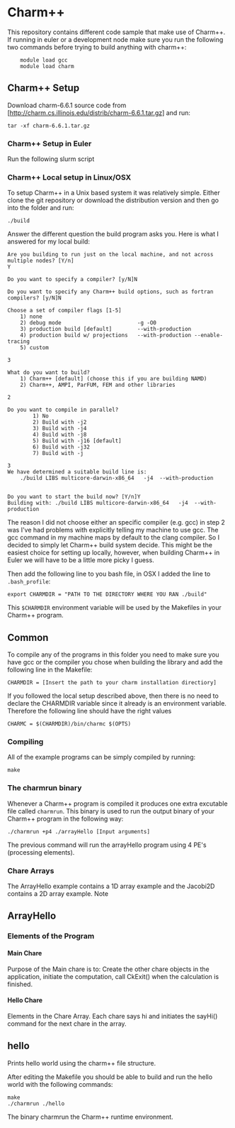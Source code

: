# Charm++
This repository contains different code sample that make use of Charm++. 
If running in euler or a development node make sure you run the following two commands before trying to build anything with charm++:

```
    module load gcc
    module load charm
```

## Charm++ Setup

Download charm-6.6.1 source code from [http://charm.cs.illinois.edu/distrib/charm-6.6.1.tar.gz] and run:

```
tar -xf charm-6.6.1.tar.gz
```

### Charm++ Setup in Euler

Run the following slurm script

### Charm++ Local setup in Linux/OSX
To setup Charm++ in a Unix based system it was relatively simple. Either clone the git repository or download the distribution version and then go into the folder and run:

```
./build
```

Answer the different question the build program asks you. Here is what I answered for my local build:

```
Are you building to run just on the local machine, and not across multiple nodes? [Y/n]
Y

Do you want to specify a compiler? [y/N]N

Do you want to specify any Charm++ build options, such as fortran compilers? [y/N]N

Choose a set of compiler flags [1-5]
	1) none
	2) debug mode                        -g -O0
	3) production build [default]        --with-production
	4) production build w/ projections   --with-production --enable-tracing
	5) custom

3

What do you want to build?
	1) Charm++ [default] (choose this if you are building NAMD)
	2) Charm++, AMPI, ParFUM, FEM and other libraries

2

Do you want to compile in parallel?
        1) No
        2) Build with -j2
        3) Build with -j4
        4) Build with -j8
        5) Build with -j16 [default]
        6) Build with -j32
        7) Build with -j

3
We have determined a suitable build line is:
	./build LIBS multicore-darwin-x86_64   -j4  --with-production


Do you want to start the build now? [Y/n]Y
Building with: ./build LIBS multicore-darwin-x86_64   -j4  --with-production
```

The reason I did not choose either an specific compiler (e.g. gcc) in step 2 was I've had problems with explicitly telling my machine to use gcc. The gcc command in my machine maps by default to the clang compiler. So I decided to simply let Charm++ build system decide. This might be the easiest choice for setting up locally, however, when building Charm++ in Euler we will have to be a little more picky I guess. 

Then add the following line to you bash file, in OSX I added the line to `.bash_profile`:

```
export CHARMDIR = "PATH TO THE DIRECTORY WHERE YOU RAN ./build"
```

This `$CHARMDIR` environment variable will be used by the Makefiles in your Charm++ program.

## Common 
To compile any of the programs in this folder you need to make sure you have gcc or the compiler you chose when building the library and add the following line in the Makefile:

```
CHARMDIR = [Insert the path to your charm installation directiory]
```

If you followed the local setup described above, then there is no need to declare the CHARMDIR variable since it already is an environment variable. Therefore the following line should have the right values

```
CHARMC = $(CHARMDIR)/bin/charmc $(OPTS)
```

### Compiling

All of the example programs can be simply compiled by running:

```
make
```

### The charmrun binary

Whenever a Charm++ program is compiled it produces one extra excutable file called `charmrun`. This binary is used to run the output binary of your Charm++ program in the following way:

```
./charmrun +p4 ./arrayHello [Input arguments]
```

The previous command will run the arrayHello program using 4 PE's (processing elements).

### Chare Arrays

The ArrayHello example contains a 1D array example and the Jacobi2D contains a 2D array example. Note


## ArrayHello
### Elements of the Program
#### Main Chare
Purpose of the Main chare is to: Create the other chare objects in the application, initiate the computation, call CkExit() when the calculation is finished.

#### Hello Chare

Elements in the Chare Array. Each chare says hi and initiates the sayHi() command for the next chare in the array. 

## hello

Prints hello world using the charm++ file structure. 

After editing the Makefile you should be able to build and run the hello world with the following commands:

```
make
./charmrun ./hello
```

The binary charmrun the Charm++ runtime environment.




